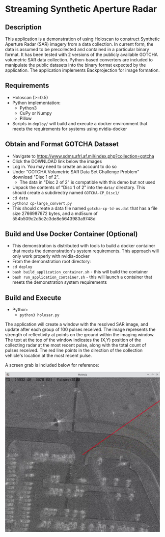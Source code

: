 # Streaming Synthetic Aperture Radar

## Description

This application is a demonstration of using Holoscan to construct Synthetic Aperture Radar (SAR) imagery from a data collection.  In current form, the data is assumed to be precollected and contained in a particular binary format.  It has been tested with 2 versions of the publicly available GOTCHA volumetric SAR data collection.  Python-based converters are included to manipulate the public datasets into the binary format expected by the application.  The application implements Backprojection for image formation.
<!-- , in both Python and C++.  The Python implementation is accelerated via CuPy, and is backwardly compatible with Numpy.  The C++ implementation is accelerated with MatX.
-->


## Requirements
* Holoscan (>=0.5)
* Python implementation:
    * Python3
    * CuPy or Numpy
    * Pillow
* Scripts in ``deploy/`` will build and execute a docker environment that meets the requirements for systems using nvidia-docker
<!-- 
    * C++:
        * CUDA Toolkit
* Requirements are conveniently met by building and deploying the Holoscan development container [add link]
--> 

## Obtain and Format GOTCHA Dataset
* Navigate to https://www.sdms.afrl.af.mil/index.php?collection=gotcha 
* Click the DOWNLOAD link below the images
* Log in.  You may need to create an account to do so
* Under "GOTCHA Volumetric SAR Data Set Challenge Problem" download "Disc 1 of 2".
    * The data in "Disc 2 of 2" is compatible with this demo but not used
* Unpack the contents of "Disc 1 of 2" into the ``data/`` directory.  This should create a subdirectry named ``GOTCHA-CP_Disc1/``
* ``cd data``
* ``python3 cp-large_convert.py``
* This should create a data file named ``gotcha-cp-td-os.dat`` that has a file size 2766987672 bytes, and a md5sum of 554b509c2d5c2c3de8e5643983a9748d

## Build and Use Docker Container (Optional)
* This demonstration is distributed with tools to build a docker container that meets the demonstration's system requirements.  This approach will only work properly with nvidia-docker
* From the demonstration root directory:
* ```cd deploy```
* ```bash build_application_container.sh``` - this will build the container
* ```bash run_application_container.sh``` - this will launch a container that meets the demonstration system requirements

## Build and Execute
<!-- * Place ```.dat``` files in ```data/``` -->
* Python: 
    * ```python3 holosar.py```

The application will create a window with the resolved SAR image, and update after each group of 100 pulses received.  The image represents the strength of reflectivity at points on the ground within the imaging window.  The text at the top of the window indicates the (X,Y) position of the collecting radar at the most recent pulse, along with the total count of pulses received.  The red line points in the direction of the collection vehicle's location at the most recent pulse.  

A screen grab is included below for reference:

![image](sar-grab.png)

<!-- 
* C++:
    * ```cd cpp```
    ```mkdir build && cd build```
    ```cmake ..```
    ```make```
    ```./holosar```
* The application will generate one or more image files (depending on configuration) containing the SAR imagery.  For the backprojection algorithm, there will be image files for various number of ingested pulses, showing the evolution of the formed SAR imagery.  For Polar Format Algorithm, only complete images will be emitted.
--> 
